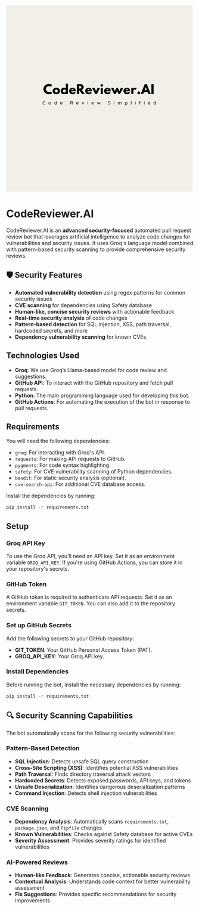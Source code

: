 ![Logo](logo.png)
# CodeReviewer.AI

CodeReviewer.AI is an **advanced security-focused** automated pull request review bot that leverages artificial intelligence to analyze code changes for vulnerabilities and security issues. It uses Groq's language model combined with pattern-based security scanning to provide comprehensive security reviews.

## 🛡️ Security Features
- **Automated vulnerability detection** using regex patterns for common security issues
- **CVE scanning** for dependencies using Safety database
- **Human-like, concise security reviews** with actionable feedback
- **Real-time security analysis** of code changes
- **Pattern-based detection** for SQL injection, XSS, path traversal, hardcoded secrets, and more
- **Dependency vulnerability scanning** for known CVEs

## Technologies Used
- **Groq**: We use Groq’s Llama-based model for code review and suggestions.
- **GitHub API**: To interact with the GitHub repository and fetch pull requests.
- **Python**: The main programming language used for developing this bot.
- **GitHub Actions**: For automating the execution of the bot in response to pull requests.

## Requirements 

You will need the following dependencies:

- `groq`: For interacting with Groq's API.
- `requests`: For making API requests to GitHub.
- `pygments`: For code syntax highlighting.
- `safety`: For CVE vulnerability scanning of Python dependencies.
- `bandit`: For static security analysis (optional).
- `cve-search-api`: For additional CVE database access.

Install the dependencies by running:

```bash
pip install -r requirements.txt
```

## Setup

### Groq API Key

To use the Groq API, you'll need an API key. Set it as an environment variable `GROQ_API_KEY`. If you're using GitHub Actions, you can store it in your repository's secrets.

### GitHub Token

A GitHub token is required to authenticate API requests. Set it as an environment variable `GIT_TOKEN`. You can also add it to the repository secrets.

### Set up GitHub Secrets

Add the following secrets to your GitHub repository:

- **GIT_TOKEN**: Your GitHub Personal Access Token (PAT).
- **GROQ_API_KEY**: Your Groq API key.

### Install Dependencies

Before running the bot, install the necessary dependencies by running:

```bash
pip install -r requirements.txt
```

## 🔍 Security Scanning Capabilities

The bot automatically scans for the following security vulnerabilities:

### Pattern-Based Detection
- **SQL Injection**: Detects unsafe SQL query construction
- **Cross-Site Scripting (XSS)**: Identifies potential XSS vulnerabilities
- **Path Traversal**: Finds directory traversal attack vectors
- **Hardcoded Secrets**: Detects exposed passwords, API keys, and tokens
- **Unsafe Deserialization**: Identifies dangerous deserialization patterns
- **Command Injection**: Detects shell injection vulnerabilities

### CVE Scanning
- **Dependency Analysis**: Automatically scans `requirements.txt`, `package.json`, and `Pipfile` changes
- **Known Vulnerabilities**: Checks against Safety database for active CVEs
- **Severity Assessment**: Provides severity ratings for identified vulnerabilities

### AI-Powered Reviews
- **Human-like Feedback**: Generates concise, actionable security reviews
- **Contextual Analysis**: Understands code context for better vulnerability assessment
- **Fix Suggestions**: Provides specific recommendations for security improvements

